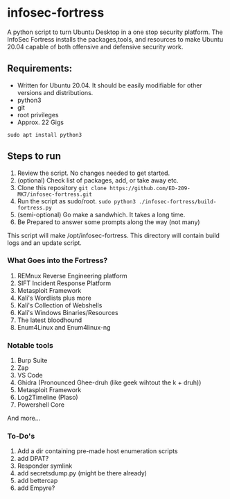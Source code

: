 # infosec-fortress
A python script to turn Ubuntu Desktop in a one stop security platform. The InfoSec Fortress installs the packages,tools, and resources to make Ubuntu 20.04 capable of both offensive and defensive security work.

## Requirements:

+ Written for Ubuntu 20.04. It should be easily modifiable for other versions and distributions.
+ python3
+ git
+ root privileges
+ Approx. 22 Gigs

`sudo apt install python3`

## Steps to run

1. Review the script. No changes needed to get started.
2. (optional) Check list of packages, add, or take away etc.
3. Clone this repository `git clone https://github.com/ED-209-MK7/infosec-fortress.git`
4. Run the script as sudo/root. `sudo python3 ./infosec-fortress/build-fortress.py`
5. (semi-optional) Go make a sandwhich. It takes a long time.
6. Be Prepared to answer some prompts along the way (not many)

This script will make /opt/infosec-fortress. This directory will contain build logs and an update script.

### What Goes into the Fortress?

1. REMnux Reverse Engineering platform
2. SIFT Incident Response Platform
3. Metasploit Framework
4. Kali's Wordlists plus more
5. Kali's Collection of Webshells
6. Kali's Windows Binaries/Resources
7. The latest bloodhound
8. Enum4Linux and Enum4linux-ng

### Notable tools
1. Burp Suite
2. Zap
3. VS Code
4. Ghidra (Pronounced Ghee-druh (like geek wihtout the k + druh))
5. Metasploit Framework
6. Log2Timeline (Plaso)
7. Powershell Core

And more...

### To-Do's
1. Add a dir containing pre-made host enumeration scripts
2. add DPAT?
3. Responder symlink
4. add secretsdump.py (might be there already)
5. add bettercap
6. add Empyre?